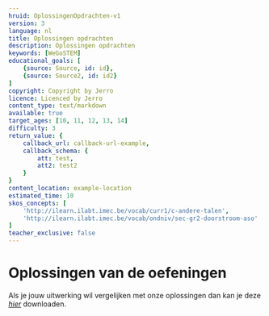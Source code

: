 ```yaml
---
hruid: OplossingenOpdrachten-v1
version: 3
language: nl
title: Oplossingen opdrachten
description: Oplossingen opdrachten
keywords: [WeGoSTEM]
educational_goals: [
    {source: Source, id: id}, 
    {source: Source2, id: id2}
]
copyright: Copyright by Jerro
licence: Licenced by Jerro
content_type: text/markdown
available: true
target_ages: [10, 11, 12, 13, 14]
difficulty: 3
return_value: {
    callback_url: callback-url-example,
    callback_schema: {
        att: test,
        att2: test2
    }
}
content_location: example-location
estimated_time: 10
skos_concepts: [
    'http://ilearn.ilabt.imec.be/vocab/curr1/c-andere-talen', 
    'http://ilearn.ilabt.imec.be/vocab/ondniv/sec-gr2-doorstroom-aso'
]
teacher_exclusive: false
---
```


# Oplossingen van de oefeningen

Als je jouw uitwerking wil vergelijken met onze oplossingen dan kan je deze [*hier*](https://scholen.dwengo.org/downloads/WeGoSTEM-simulatie-oplossingen.pdf "link oplossingen") downloaden.